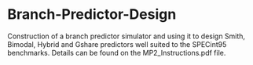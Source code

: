 # Branch-Predictor-Design
Construction of a branch predictor simulator and using it to design Smith, Bimodal, Hybrid and Gshare predictors well suited to the SPECint95 benchmarks. Details can be found on the MP2_Instructions.pdf file.
